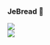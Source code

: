 ### JeBread 👋

<a href="https://velog.io/@sangje112/posts" target="_blank"><img src="https://img.shields.io/badge/Velog-20C997?style=flat-square&logo=Velog&logoColor=black"/></a> <br>
<img src="https://img.shields.io/badge/삼성_청년SW아카데미(SSAFY 9th)-1428A0?style=flat-square&logo=Samsung&logoColor=white"/> <br>


 <!-- <img src="https://img.shields.io/badge/JavaScript-F7DF1E?style=flat-square&logo=JavaScript&logoColor=black"/> <br>
 <img src="https://img.shields.io/badge/React-61DAFB?style=flat-square&logo=React&logoColor=black"/> <br> 
 -->

<!--
**JeBread/JeBread** is a ✨ _special_ ✨ repository because its `README.md` (this file) appears on your GitHub profile.

Here are some ideas to get you started:

- 🔭 I’m currently working on ...
- 🌱 I’m currently learning ...
- 👯 I’m looking to collaborate on ...
- 🤔 I’m looking for help with ...
- 💬 Ask me about ...
- 📫 How to reach me: ...
- 😄 Pronouns: ...
- ⚡ Fun fact: ...
-->

